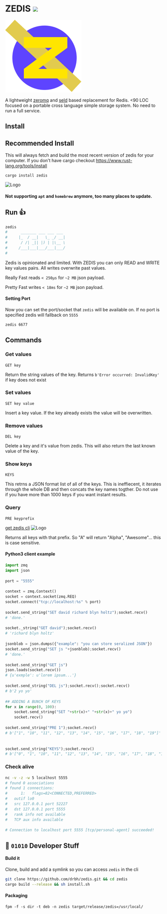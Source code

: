 # ZEDIS <img src="https://img.shields.io/github/stars/drbh/zedis.svg" />

<img src="public/zedislogo.png" alt="Logo">

A lightweight [zeromq](https://github.com/zeromq/libzmq) and [seld](https://github.com/spacejam/sled) based replacement for Redis. <90 LOC focused on a portable cross
language simple storage system. No need to run a full service.

## Install

## Recommended Install

This will always fetch and build the most recent version of zedis for your computer. If you don't have cargo checkout https://www.rust-lang.org/tools/install
```
cargo install zedis
```


<img src="public/get-zedis.gif" alt="Logo">


#### Not supporting `apt` and `homebrew` anymore, too many places to update.


## Run 👍
```bash
zedis
#	   _______ ___ ___ ___ 
#	  |_  / __|   \_ _/ __|
#	   / /| _|| |) | |\__ \ 
#	  /___|___|___/___|___/ 
#
```

Zedis is opinionated and limited. With ZEDIS you can only READ and WRITE key values pairs. All writes overwrite past values. 

Really Fast reads `< 250µs` for `~2 MB` json payload.   

Pretty Fast writes `< 18ms` for `~2 MB` json payload.  

#### Setting Port

Now you can set the port/socket that `zedis` will be available on. If no port is specified zedis will fallback on `5555`

```bash
zedis 6677
```

## Commands

### Get values

```
GET key
```

Return the string values of the key. Returns `b'Error occurred: InvalidKey'` if key does not exist

### Set values 

```
SET key value
```
Insert a key value. If the key already exists the value will be overwritten.

### Remove values

```
DEL key
```

Delete a key and it's value from zedis. This will also return the last known value of the key.

### Show keys

```
KEYS
```

This retrns a JSON format list of all of the keys. This is ineffiecent, it iterates through the whole DB and then concats the key names togther. Do not use if you have more than 1000 keys if you want instant results.

### Query

```
PRE keyprefix
```

[get zedis cli](https://github.com/drbh/zedis-cli)
<img src="public/using-zedis-cli.gif" alt="Logo">

Returns all keys with that prefix. So "A" will return "Alpha", "Awesome"... this is case sensitive.

#### Python3 client example
```python
import zmq
import json

port = "5555"

context = zmq.Context()
socket = context.socket(zmq.REQ)
socket.connect("tcp://localhost:%s" % port)

socket.send_string("SET david richard blyn holtz");socket.recv()
# 'done.'

socket._string("GET david");socket.recv()
# 'richard blyn holtz'

jsonblob = json.dumps({"example": "you can store seralized JSON"})
socket.send_string("SET js "+jsonblob);socket.recv()
# 'done.'

socket.send_string("GET js")
json.loads(socket.recv())
# {u'exmple': u'lorem ipsum...'}

socket.send_string("DEL js");socket.recv();socket.recv()
# b'2 yo yo'

## ADDING A BUNCH OF KEYS
for x in range(0, 100):
    socket.send_string("SET "+str(x)+" "+str(x)+" yo yo")
    socket.recv()

socket.send_string("PRE 1");socket.recv()
# b'["1", "10", "11", "12", "13", "14", "15", "16", "17", "18", "19"]'


socket.send_string("KEYS");socket.recv()
# b'["0", "1", "10", "11", "12", "13", "14", "15", "16", "17", "18", "19", "20", "21", "22"]'

```


### Check alive
```bash
nc -v -z -w 5 localhost 5555
# found 0 associations
# found 1 connections:
#      1:	flags=82<CONNECTED,PREFERRED>
# 	outif lo0
# 	src 127.0.0.1 port 52227
# 	dst 127.0.0.1 port 5555
# 	rank info not available
# 	TCP aux info available

# Connection to localhost port 5555 [tcp/personal-agent] succeeded!
```

## 🦀 `01010` Developer Stuff

#### Build it
Clone, build and add a symlink so you can access `zedis` in the cli
```bash
git clone https://github.com/drbh/zedis.git && cd zedis
cargo build --release && sh install.sh 
```

#### Packaging

```
fpm -f -s dir -t deb -n zedis target/release/zedis=/usr/local/
```

